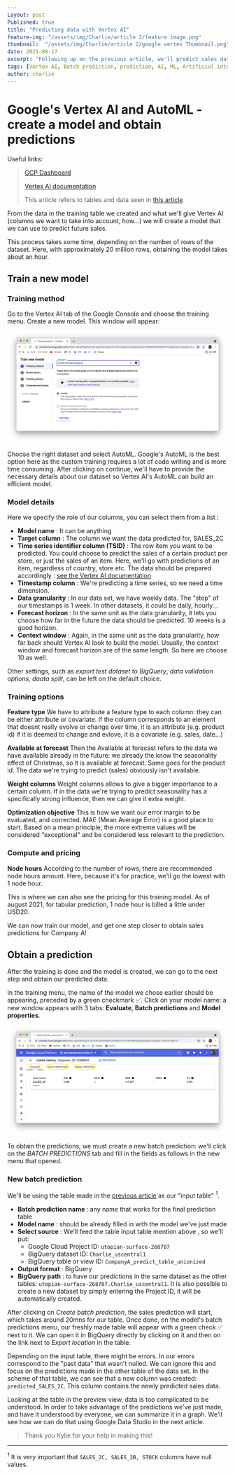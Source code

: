 ```yaml
---
Layout: post
Published: true
title: "Predicting data with Vertex AI"
feature-img: "/assets/img/Charlie/article 2/feature image.png"
thumbnail:  "/assets/img/Charlie/article 2/google vertex Thumbnail.png"
date: 2021-08-17
excerpt: "Following up on the previous article, we'll predict sales data using Google's Vertex AI"
tags: [Vertex AI, Batch prediction, prediction, AI, ML, Artificial intelligence, machine learning, megazone, ai center]
author: charlie
---
```


# Google's Vertex AI and AutoML - create a model and obtain predictions

Useful links:

> [GCP Dashboard](https://console.cloud.google.com/home/dashboard?project=utopian-surface-268707)
>
> [Vertex AI documentation](https://cloud.google.com/vertex-ai/docs/start/introduction-unified-platform "Introduction to Vertex AI")
>
>  This article refers to tables and data seen in [this article](https://mzcloudnoa.github.io/2021/08/10/SQL.html "Starting up with GCP and SQL")


From the data in the training table we created and what we'll give Vertex AI (columns we want to take into account, how...) we will create a model that we can use to predict future sales. 

This process takes some time, depending on the number of rows of the dataset. Here, with approximately 20 million rows, obtaining the model takes about an hour.

## Train a new model

### Training method

Go to the Vertex AI tab of the Google Console and choose the training menu. Create a new model. This window will appear:

![Model creation menu](/assets/img/Charlie/article_2/model_creation_screenshot.png)

Choose the right dataset and select AutoML. Google's AutoML is the best option here as the custom training requires a lot of code writing and is more time consuming.
After clicking on continue, we'll have to provide the necessary details about our dataset so Vertex AI's AutoML can build an efficient model.

### Model details

Here we specify the role of our columns, you can select them from a list :

- **Model name** : It can be anything
- **Target column** : The column we want the data predicted for, SALES_2C
- **Time series identifier column (TSID)** : The row item you want to be predicted. You could choose to predict the sales of a certain product per store, or just the sales of an item. Here, we'll go with predictions of an item, regardless of country, store etc. The data should be prepared accordingly : [see the Vertex AI documentation](https://cloud.google.com/vertex-ai/docs/datasets/bp-tabular#time-series-id "Best practices for creating tabular training data - TSID")
- **Timestamp column** : We're predicting a time series, so we need a time dimension.
- **Data granularity** : In our data set, we have weekly data. The "step" of our timestamps is 1 week. In other datasets, it could be daily, hourly...
- **Forecast horizon** : In the same unit as the data granularity, it lets you choose how far in the future the data should be predicted. 10 weeks is a good horizon.
- **Context window** : Again, in the same unit as the data granularity, how far back should Vertex AI look to build the model. Usually, the context window and forecast horizon are of the same length. So here we choose 10 as well.

Other settings, such as _export test dataset to BigQuery_, _data validation options_, _daata split_, can be left on the default choice.

### Training options

**Feature type**
We have to attribute a feature type to each column: they can be either attribute or covariate. If the column corresponds to an element that doesnt really evolve or change over time, it is an attribute (e.g. product id) if it is deemed to change and evlove, it is a covariate (e.g. sales, date...)

**Available at forecast**
Then the Available at forecast refers to the data we have available already in the future: we already the know the seasonality effect of Christmas, so it is available at forecast. Same goes for the product id. The data we're trying to predict (sales) obviously isn't available. 

**Weight columns**
Weight columns allows to give a bigger importance to a certain column. If in the data we're trying to predict seasonality has a specifically strong influence, then we can give it extra weight.

**Optimization objective**
This is how we want our error margin to be evaluated, and corrected. MAE (Mean Average Error) is a good place to start. Based on a mean principle, the more extreme values will be considered "exceptional" and be considered less relevant to the prediction.

### Compute and pricing

**Node hours**
According to the number of rows, there are recommended node hours amount. Here, because it's for practice, we'll go the lowest with 1 node hour. 

This is where we can also see the pricing for this training model. As of august 2021, for tabular prediction, 1 node hour is billed a little under USD20.

We can now train our model, and get one step closer to obtain sales predictions for Company A!

## Obtain a prediction

After the training is done and the model is created, we can go to the next step and obtain our predicted data.

In the training menu, the name of the model we chose earlier should be appearing, preceded by  a green checkmark ✅. Click on your model name: a new window appears with 3 tabs: **Evaluate**, **Batch predictions** and **Model properties**.

![BATCH PREDICITON WINDOW](/assets/img/Charlie/article_2/BATCH_PREDICTION.png) 

To obtain the predictions, we must create a new batch prediction: we'll click on the *BATCH PREDICTIONS* tab and fill in the fields as follows in the new menu that opened.

### New batch prediction

We'll be using the table made in the [previous article](https://mzcloudnoa.github.io/2021/08/10/SQL.html "Starting up with GCP and SQL") as our "input table" <sup>1</sup>. 

- **Batch prediction name** : any name that works for the final prediction table
- **Model name** : should be already filled in with the model we've just made
- **Select source** : We'll feed the table input table mention above , so we'll put:
  - Google Cloud Project ID: ```utopian-surface-268707```
  - BigQuery dataset ID: `Charlie_uscentral1`
  - BigQuery table or view ID: `CompanyA_predict_table_unionized`
- **Output format** : BigQuery
- **BigQuery path** : to have our predictions in the same dataset as the other tables: `utopian-surface-268707.Charlie_uscentral1`. It is also possible to create a new dataset by simply entering the Project ID, it will be automatically created.

After clicking on *Create batch prediction*, the sales prediction will start, which takes around 20mns for our table.
Once done, on the model's batch predictions menu, our freshly made table will appear with a green check ✅ next to it. We can open it in BigQuery directly by clicking on it and then on the link next to *Export location* in the table.

Depending on the input table, there might be errors. In our errors correspond to the "past data" that wasn't nulled. We can ignore this and focus on the predictions made in the other table of the data set. In the scheme of that table, we can see that a new column was created: `predicted_SALES_2C`. This column contains the newly predicted sales data.

Looking at the table in the preview view, data is too complicated to be understood. In order to take advantage of the predictions we've just made, and have it understood by everyone, we can summarize it in a graph. We'll see how we can do that using Google Data Studio in the next article.

> Thank you Kylie for your help in making this!

---

<sup>1</sup> It is very important that `SALES_2C, SALES_2B, STOCK` columns have null values.

